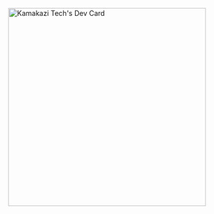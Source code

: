 <a href="https://app.daily.dev/waleed_mirza"><img src="https://api.daily.dev/devcards/25ac951c90c24185af04714aa22cb652.png?r=6og" width="400" alt="Kamakazi Tech's Dev Card"/></a>
<!---
waleed-mirza/waleed-mirza is a ✨ special ✨ repository because its `README.md` (this file) appears on your GitHub profile.
You can click the Preview link to take a look at your changes.
--->
